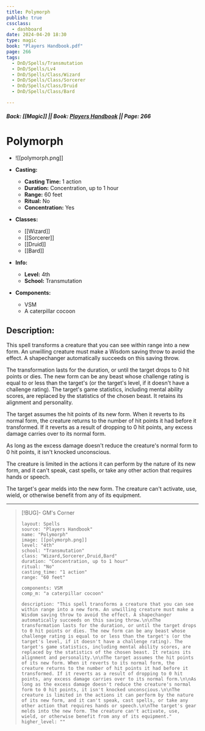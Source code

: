 ```yaml
---
title: Polymorph
publish: true
cssclass:
  - dashboard
date: 2024-04-20 18:30
type: magic
book: "Players Handbook.pdf"
page: 266
tags:
  - DnD/Spells/Transmutation
  - DnD/Spells/Lv4
  - DnD/Spells/Class/Wizard
  - DnD/Spells/Class/Sorcerer
  - DnD/Spells/Class/Druid
  - DnD/Spells/Class/Bard

---
```


##### Back: [[Magic]] || Book: [Players Handbook](https://drive.google.com/drive/folders/1O5bhpYizcIT5xxAoLOuzCRht_PVS7VSG?usp=sharing) || Page: 266

# Polymorph
- ![[polymorph.png]]
- **Casting:**
    - **Casting Time:** 1 action
    - **Duration:** Concentration, up to 1 hour
    - **Range:** 60 feet
    - **Ritual:** No
    - **Concentration:** Yes
- **Classes:**
    - [[Wizard]]
    - [[Sorcerer]]
    - [[Druid]]
    - [[Bard]]

- **Info:**
    - **Level:** 4th
    - **School:** Transmutation
- **Components:**
    - VSM
    - A caterpillar cocoon

## Description:
This spell transforms a creature that you can see within range into a new form. An unwilling creature must make a Wisdom saving throw to avoid the effect. A shapechanger automatically succeeds on this saving throw.

The transformation lasts for the duration, or until the target drops to 0 hit points or dies. The new form can be any beast whose challenge rating is equal to or less than the target's (or the target's level, if it doesn't have a challenge rating). The target's game statistics, including mental ability scores, are replaced by the statistics of the chosen beast. It retains its alignment and personality.

The target assumes the hit points of its new form. When it reverts to its normal form, the creature returns to the number of hit points it had before it transformed. If it reverts as a result of dropping to 0 hit points, any excess damage carries over to its normal form.

As long as the excess damage doesn't reduce the creature's normal form to 0 hit points, it isn't knocked unconscious.

The creature is limited in the actions it can perform by the nature of its new form, and it can't speak, cast spells, or take any other action that requires hands or speech.

The target's gear melds into the new form. The creature can't activate, use, wield, or otherwise benefit from any of its equipment.



---

> [!BUG]- GM's Corner
>
> ```statblock
> layout: Spells
> source: "Players Handbook"
> name: "Polymorph"
> image: [[polymorph.png]]
> level: "4th"
> school: "Transmutation"
> class: "Wizard,Sorcerer,Druid,Bard"
> duration: "Concentration, up to 1 hour"
> ritual: "No"
> casting_time: "1 action"
> range: "60 feet"
>
> components: VSM
> comp_m: "a caterpillar cocoon"
>
> description: "This spell transforms a creature that you can see within range into a new form. An unwilling creature must make a Wisdom saving throw to avoid the effect. A shapechanger automatically succeeds on this saving throw.\n\nThe transformation lasts for the duration, or until the target drops to 0 hit points or dies. The new form can be any beast whose challenge rating is equal to or less than the target's (or the target's level, if it doesn't have a challenge rating). The target's game statistics, including mental ability scores, are replaced by the statistics of the chosen beast. It retains its alignment and personality.\n\nThe target assumes the hit points of its new form. When it reverts to its normal form, the creature returns to the number of hit points it had before it transformed. If it reverts as a result of dropping to 0 hit points, any excess damage carries over to its normal form.\n\nAs long as the excess damage doesn't reduce the creature's normal form to 0 hit points, it isn't knocked unconscious.\n\nThe creature is limited in the actions it can perform by the nature of its new form, and it can't speak, cast spells, or take any other action that requires hands or speech.\n\nThe target's gear melds into the new form. The creature can't activate, use, wield, or otherwise benefit from any of its equipment."
> higher_level: ""
> ```
